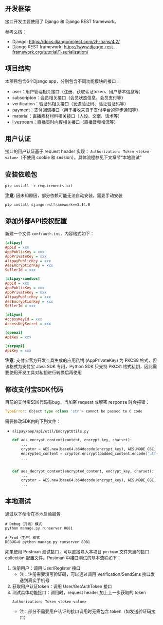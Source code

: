## 开发框架
接口开发主要使用了 Django 和 Django REST framework。

参考文档：
- Django: https://docs.djangoproject.com/zh-hans/4.2/
- Django REST framework: https://www.django-rest-framework.org/tutorial/1-serialization/

## 项目结构
本项目包含6个Django app，分别包含不同功能模块的接口：
- user：用户管理相关接口（注册、获取认证token、用户基本信息等）
- subscripton：会员相关接口（会员状态信息、会员支付等）
- verification：验证码相关接口（发送验证码、验证验证码等）
- payment：支付回调接口（用于接收来自于支付平台的异步通知等）
- material：直播素材材料相关接口（人设、文案、话术等）
- livestream：直播实时内容相关接口（直播音频推流等）

## 用户认证
接口的用户认证基于 request header 实现： `Authorization: Token <token-value>`（不使用 cookie 和 session）。具体流程参见下文章节“本地测试”

## 安装依赖包
```shell
pip install -r requirements.txt
```

**注意**: 因未知原因，部分依赖可能无法自动安装，需要手动安装
```shell
pip install djangorestframework==3.14.0
```

## 添加外部API授权配置
新建一个文件 `conf/auth.ini`，内容格式如下：
```ini
[alipay]
AppId = xxx
AppPublicKey = xxx
AppPrivateKey = xxx
AlipayPublicKey = xxx
AesEncryptionKey = xxx
SellerId = xxx

[alipay-sandbox]
AppId = xxx
AppPublicKey = xxx
AppPrivateKey = xxx
AlipayPublicKey = xxx
AesEncryptionKey = xxx
SellerId = xxx

[aliyun]
AccessKeyId = xxx
AccessKeySecret = xxx

[openai]
ApiKey = xxx

[serpapi]
ApiKey = xxx
```

**注意**: 支付宝官方开发工具生成的应用私钥 (AppPrivateKey) 为 PKCS8 格式，但该格式为支付宝 Java SDK 专用，Python SDK 只支持 PKCS1 格式私钥，因此需要使用开发工具对私钥进行转换后再使用

## 修改支付宝SDK代码
目前的支付宝SDK代码有bug，当加密 request 或解密 response 时会报错：
```python
TypeError: Object type <class 'str'> cannot be passed to C code
```

需要修改SDK内的下列文件：
- `alipay/aop/api/util/EncryptUtils.py`
    ```python
    def aes_encrypt_content(content, encrypt_key, charset):
        ...
        cryptor = AES.new(base64.b64decode(encrypt_key), AES.MODE_CBC, iv.encode('utf-8'))
        encrypted_content = cryptor.encrypt(padded_content.encode('utf-8'))
        ...
    

    def aes_decrypt_content(encrypted_content, encrypt_key, charset):
        ...
        cryptor = AES.new(base64.b64decode(encrypt_key), AES.MODE_CBC, iv.encode('utf-8'))
        ...
    ```

## 本地测试
通过以下命令在本地启动服务
```
# Debug（开发）模式
python manage.py runserver 8081

# Prod（生产）模式
DEBUG=0 python manage.py runserver 8081
```

如果使用 Postman 测试接口，可以直接导入本项目 `postman` 文件夹里的接口 collection 配置文件。Postman 中接口测试的基本流程如下：
1. 注册用户：调用 User/Register 接口
   - 注：注册需要填写验证码，可以通过调用 Verification/SendSms 接口发送到真实手机号
1. 获取用户认证token：调用 User/GetAuthToken 接口
1. 测试具体功能接口：调用时，request header 加上上一步获取的 token
    ```
    Authorization: Token <token-value>
    ```
    - 注：部分不需要用户认证的接口调用时无需包含 token（如发送验证码接口）